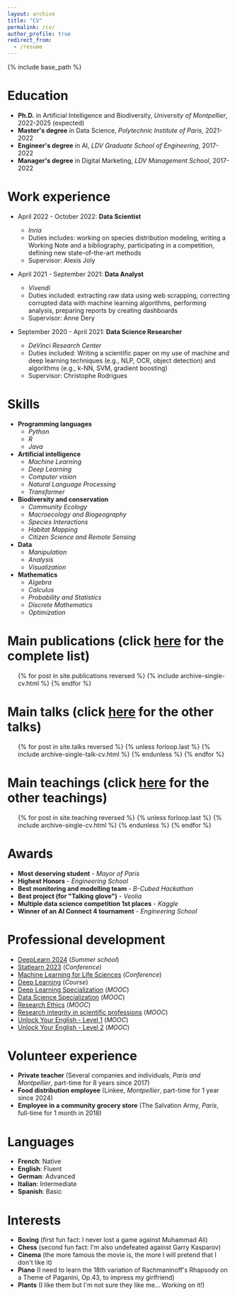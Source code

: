 ```yaml
---
layout: archive
title: "CV"
permalink: /cv/
author_profile: true
redirect_from:
  - /resume
---
```


{% include base_path %}

Education
======
* **Ph.D.** in Artificial Intelligence and Biodiversity, *University of Montpellier*, 2022-2025 (expected)
* **Master's degree** in Data Science, *Polytechnic Institute of Paris*, 2021-2022
* **Engineer's degree** in AI, *LDV Graduate School of Engineering*, 2017-2022
* **Manager's degree** in Digital Marketing, *LDV Management School*, 2017-2022

Work experience
======
* April 2022 - October 2022: **Data Scientist**
  * *Inria*
  * Duties includes: working on species distribution modeling, writing a Working Note and a bibliography, participating in a competition, defining new state-of-the-art methods
  * Supervisor: Alexis Joly

* April 2021 - September 2021: **Data Analyst**
  * *Vivendi*
  * Duties included: extracting raw data using web scrapping, correcting corrupted data with machine learning algorithms, performing analysis, preparing reports by creating dashboards
  * Supervisor: Anne Dery

* September 2020 - April 2021: **Data Science Researcher**
  * *DeVinci Research Center*
  * Duties included: Writing a scientific paper on my use of machine and deep learning techniques (e.g., NLP, OCR, object detection) and algorithms (e.g., k-NN, SVM, gradient boosting)
  * Supervisor: Christophe Rodrigues
  
Skills
======
* **Programming languages**
  * *Python*
  * *R*
  * *Java*
* **Artificial intelligence**
  * *Machine Learning*
  * *Deep Learning*
  * *Computer vision*
  * *Natural Language Processing*
  * *Transformer*
* **Biodiversity and conservation**
  * *Community Ecology*
  * *Macroecology and Biogeography*
  * *Species Interactions*
  * *Habitat Mapping*
  * *Citizen Science and Remote Sensing*
* **Data**
  * *Manipulation*
  * *Analysis*
  * *Visualization*
* **Mathematics**
  * *Algebra*
  * *Calculus*
  * *Probability and Statistics*
  * *Discrete Mathematics*
  * *Optimization*

Main publications (click [here](https://scholar.google.com/citations?user=rJFLqvQAAAAJ) for the complete list)
======
  <ul>{% for post in site.publications reversed %}
    {% include archive-single-cv.html %}
  {% endfor %}</ul>
  
Main talks (click [here](https://cesar-leblanc.github.io/talks/0000-other-talks) for the other talks)
======
  <ul>{% for post in site.talks reversed %}
    {% unless forloop.last %}
      {% include archive-single-talk-cv.html %}
    {% endunless %}
  {% endfor %}</ul>
  
Main teachings (click [here](https://cesar-leblanc.github.io/teachings/0000-other-teachings) for the other teachings)
======
  <ul>{% for post in site.teaching reversed %}
    {% unless forloop.last %}
      {% include archive-single-cv.html %}
    {% endunless %}
  {% endfor %}</ul>
  
Awards
======
* **Most deserving student** - *Mayor of Paris*
* **Highest Honors** - *Engineering School*
* **Best monitoring and modelling team** - *B-Cubed Hackathon*
* **Best project (for "Talking glove")** - *Veolia*
* **Multiple data science competition 1st places** - *Kaggle*
* **Winner of an AI Connect 4 tournament** - *Engineering School*

Professional development
======
* [DeepLearn 2024](https://deeplearn.irdta.eu/2024/) (*Summer school*)
* [Statlearn 2023](https://statlearn.sciencesconf.org/) (*Conference*)
* [Machine Learning for Life Sciences](https://ml4lifesciences.sciencesconf.org/) (*Conference*)
* [Deep Learning](https://fleuret.org/dlc/) (*Course*)
* [Deep Learning Specialization](https://deeplearning.ai/courses/deep-learning-specialization/) (*MOOC*)
* [Data Science Specialization](https://ep.jhu.edu/programs/data-science/) (*MOOC*)
* [Research Ethics](https://www.fun-mooc.fr/fr/cours/ethique-de-la-recherche/) (*MOOC*)
* [Research integrity in scientific professions](https://www.fun-mooc.fr/fr/cours/integrite-scientifique-dans-les-metiers-de-la-recherche/) (*MOOC*)
* [Unlock Your English - Level 1](https://www.fun-mooc.fr/fr/cours/unlock-your-english/) (*MOOC*)
* [Unlock Your English - Level 2](https://www.fun-mooc.fr/fr/cours/unlock-your-english-2/) (*MOOC*)

Volunteer experience
======
* **Private teacher** (Several companies and individuals, *Paris and Montpellier*, part-time for 8 years since 2017)
* **Food distribution employee** (Linkee, *Montpellier*, part-time for 1 year since 2024)
* **Employee in a community grocery store** (The Salvation Army, *Paris*, full-time for 1 month in 2018)

Languages
======
* **French**: Native
* **English**: Fluent
* **German**: Advanced
* **Italian**: Intermediate
* **Spanish**: Basic

Interests
======
* **Boxing** (first fun fact: I never lost a game against Muhammad Ali)
* **Chess** (second fun fact: I'm also undefeated against Garry Kasparov)
* **Cinema** (the more famous the movie is, the more I will pretend that I don't like it)
* **Piano** (I need to learn the 18th variation of Rachmaninoff's Rhapsody on a Theme of Paganini, Op.43, to impress my girlfriend)
* **Plants** (I like them but I'm not sure they like me... Working on it!)